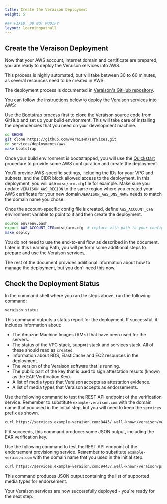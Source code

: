```yaml
---
title: Create the Veraison Deployment
weight: 5

### FIXED, DO NOT MODIFY
layout: learningpathall
---
```


## Create the Veraison Deployment
Now that your AWS account, internet domain and certificate are prepared, you are ready to deploy the Veraison services into AWS.

This process is highly automated, but will take between 30 to 60 minutes, as several resources need to be created in AWS.

The deployment process is documented in [Veraison's GitHub repository](https://github.com/veraison/services/blob/main/deployments/aws/README.md). 

You can follow the instructions below to deploy the Veraison services into AWS:

Use the [Bootstrap](https://github.com/veraison/services/tree/main/deployments/aws#bootstrap) process first to clone the Veraison source code from GitHub and set up your build environment. This will take care of installing the dependencies that you need on your development machine.

```bash
cd $HOME
git clone https://github.com/veraison/services.git
cd services/deployments/aws
make bootstrap
```
Once your build environment is bootstrapped, you will use the [Quickstart](https://github.com/veraison/services/tree/main/deployments/aws#quickstart) procedure to provide some AWS configuration and create the deployment.

You'll provide AWS-specific settings, including the IDs for your VPC and subnets, and the CIDR block allowed access to the deployment. In this deployment, you will use `misc/arm.cfg` file for example. Make sure you update `VERAISON_AWS_REGION` to the same region where you created your AWS certificate for your new domain.`VERAISON_AWS_DNS_NAME` needs to match the domain name you chose. 

Once the account-specific config file is created, define `AWS_ACCOUNT_CFG` environment variable to point to it and then create the deployment.

```bash
source env/env.bash
export AWS_ACCOUNT_CFG=misc/arm.cfg  # replace with path to your config
make deploy
```

You do not need to use the end-to-end flow as described in the document. Later in this Learning Path, you will perform some additional steps to prepare and use the Veraison services.

The rest of the document provides additional information about how to manage the deployment, but you don't need this now.

## Check the Deployment Status
In the command shell where you ran the steps above, run the following command:

```bash
veraison status
```
This command outputs a status report for the deployment. If successful, it includes information about:

- The Amazon Machine Images (AMIs) that have been used for the servers.
- The status of the VPC stack, support stack and services stack. All of these should read as `created`.
- Information about RDS, ElastiCache and EC2 resources in the deployment.
- The version of the Veraison software that is running.
- The public part of the key that is used to sign attestation results (known as the EAR Verification Key).
- A list of media types that Veraison accepts as attestation evidence.
- A list of media types that Veraison accepts as endorsements.

Use the following command to test the REST API endpoint of the verification service. Remember to substitute `example-veraison.com` with the domain name that you used in the initial step, but you will need to keep the `services` prefix as shown.

```bash
curl https://services.example-veraison.com:8443/.well-known/veraison/verification
```

If it succeeds, this command produces some JSON output, including the EAR verification key.

Use the following command to test the REST API endpoint of the endorsement provisioning service. Remember to substitute `example-veraison.com` with the domain name that you used in the initial step.

```bash
curl https://services.example-veraison.com:9443/.well-known/veraison/provisioning
```

This command produces JSON output containing the list of supported media types for endorsement.

Your Veraison services are now successfully deployed - you're ready for the next step.